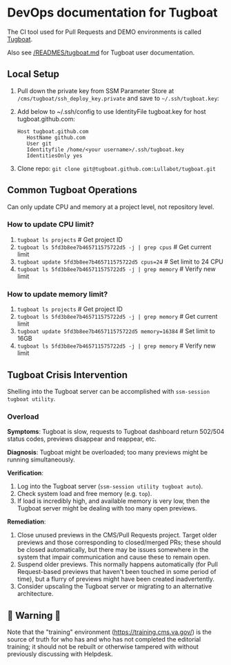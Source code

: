 # DevOps documentation for Tugboat
The CI tool used for Pull Requests and DEMO environments is called [Tugboat](https://www.tugboat.qa).

Also see [/READMES/tugboat.md](/READMES/tugboat.md) for Tugboat user documentation.

## Local Setup
1. Pull down the private key from SSM Parameter Store at `/cms/tugboat/ssh_deploy_key.private` and save to `~/.ssh/tugboat.key`:

1. Add below to ~/.ssh/config to use IdentityFile tugboat.key for host tugboat.github.com:
   ```
   Host tugboat.github.com
      HostName github.com
      User git
      Identityfile /home/<your username>/.ssh/tugboat.key
      IdentitiesOnly yes
   ```

1. Clone repo:
  `git clone git@tugboat.github.com:Lullabot/tugboat.git`


## Common Tugboat Operations
Can only update CPU and memory at a project level, not repository level.

### How to update CPU limit?
1. `tugboat ls projects` # Get project ID
1. `tugboat ls 5fd3b8ee7b465711575722d5 -j | grep cpus` # Get current limit
1. `tugboat update 5fd3b8ee7b465711575722d5 cpus=24` # Set limit to 24 CPU
1. `tugboat ls 5fd3b8ee7b465711575722d5 -j | grep memory` # Verify new limit

### How to update memory limit?
1. `tugboat ls projects` # Get project ID
1. `tugboat ls 5fd3b8ee7b465711575722d5 -j | grep memory` # Get current limit
1. `tugboat update 5fd3b8ee7b465711575722d5 memory=16384` # Set limit to 16GB
1. `tugboat ls 5fd3b8ee7b465711575722d5 -j | grep memory` # Verify new limit

## Tugboat Crisis Intervention

Shelling into the Tugboat server can be accomplished with `ssm-session tugboat utility`.

### Overload

**Symptoms**: Tugboat is slow, requests to Tugboat dashboard return 502/504 status codes, previews disappear and reappear, etc.

**Diagnosis**: Tugboat might be overloaded; too many previews might be running simultaneously.

**Verification**: 

1. Log into the Tugboat server (`ssm-session utility tugboat auto`).
2. Check system load and free memory (e.g. `top`).
3. If load is incredibly high, and available memory is very low, then the Tugboat server might be dealing with too many open previews.

**Remediation**:

1. Close unused previews in the CMS/Pull Requests project. Target older previews and those corresponding to closed/merged PRs; these should be closed automatically, but there may be issues somewhere in the system that impair communication and cause these to remain open.
2. Suspend older previews. This normally happens automatically (for Pull Request-based previews that haven't been touched in some period of time), but a flurry of previews might have been created inadvertently.
3. Consider upscaling the Tugboat server or migrating to an alternative architecture.

## 🚨 Warning 🚨

Note that the "training" environment (https://training.cms.va.gov/) is the source of truth for who has and who has not completed the editorial training; it should not be rebuilt or otherwise tampered with without previously discussing with Helpdesk.
